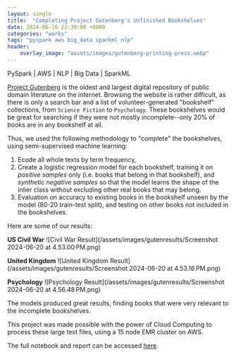 ```yaml
---
layout: single
title:  "Completing Project Gutenberg's Unfinished Bookshelves"
date: 2024-06-16 22:39:00 +0800
categories: "works"
tags: "pyspark aws big_data sparkml nlp"
header:
    overlay_image: "assets/images/gutenberg-printing-press.webp"
---
```


PySpark | AWS | NLP | Big Data | SparkML

[Project Gutenberg](https://gutenberg.org/) is the oldest and largest digital repository of public domain literature on the internet. Browsing the website is rather difficult, as there is only a search bar and a list of volunteer-generated "bookshelf" collections, from `Science Fiction` to `Psychology`. These bookshelves would be great for searching if they were not mostly incomplete--only 20% of books are in any bookshelf at all.

Thus, we used the following methodology to "complete" the bookshelves, using semi-supervised machine learning:

1. Ecode all whole texts by term frequency,
2. Create a logistic regression model for each bookshelf, training it on *positive samples* only (i.e. books that belong in that bookshelf), and *synthetic negative samples* so that the model learns the shape of the inlier class without excluding other real books that may belong.
3. Evaluation on accuracy to existing books in the bookshelf unseen by the model (80-20 train-test split), and testing on other books not included in the bookshelves. 

Here are some of our results:

**US Civil War**
![Civil War Result](/assets/images/gutenresults/Screenshot 2024-06-20 at 4.53.00 PM.png)

**United Kingdom**
![United Kingdom Result](/assets/images/gutenresults/Screenshot 2024-06-20 at 4.53.16 PM.png)

**Psychology**
![Psychology Result](/assets/images/gutenresults/Screenshot 2024-06-20 at 4.56.48 PM.png)

The models produced great results, finding books that were very relevant to the incomplete bookshelves.

This project was made possible with the power of Cloud Computing to process these large text files, using a 15 node EMR cluster on AWS.

The full notebook and report can be accessed [here](https://github.com/MiguelSingian/school-projects/blob/main/project_gutenberg.ipynb).